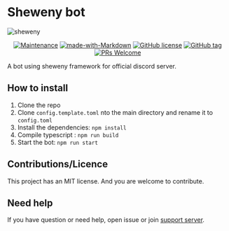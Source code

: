# Sheweny bot

![sheweny](https://cdn.discordapp.com/attachments/877217860408209449/879781364742893598/20210824_191118_0000__01.png)

<div align="center">

[![Maintenance](https://img.shields.io/badge/Maintained%3F-yes-green.svg)](https://github.com/Sheweny/sheweny-bot)
[![made-with-Markdown](https://img.shields.io/badge/Made%20with-Markdown-1f425f.svg)](http://commonmark.org)
[![GitHub license](https://img.shields.io/github/license/Naereen/StrapDown.js.svg)](https://github.com/Sheweny/master/LICENSE)
[![GitHub tag](https://img.shields.io/github/tag/Sheweny/sheweny-bot.svg)](https://github.com/Sheweny/sheweny-bot/tags/)
[![PRs Welcome](https://img.shields.io/badge/PRs-welcome-brightgreen.svg?style=flat-square)](http://makeapullrequest.com)

</div>

A bot using sheweny framework for official discord server.

## How to install

1. Clone the repo
2. Clone `config.template.toml` nto the main directory and rename it to `config.toml`
3. Install the dependencies: `npm install`
4. Compile typescript : `npm run build`
5. Start the bot: `npm run start`

## Contributions/Licence

This project has an MIT license. And you are welcome to contribute.

## Need help

If you have question or need help, open issue or join [support server](https://discord.gg/qgd85nEf5a).
